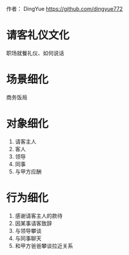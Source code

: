 作者： DingYue https://github.com/dingyue772

# 请客礼仪文化

职场就餐礼仪、如何说话

# 场景细化

商务饭局

# 对象细化

1. 请客主人
1. 客人
1. 领导
1. 同事
1. 与甲方应酬

# 行为细化

1. 感谢请客主人的款待
1. 因某事请客致辞
1. 与领导攀谈
1. 与同事聊天
1. 和甲方爸爸攀谈拉近关系
